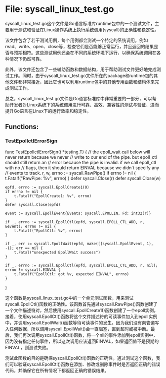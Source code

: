 # File: syscall_linux_test.go

syscall_linux_test.go这个文件是Go语言标准库runtime包中的一个测试文件，主要用于测试和验证在Linux操作系统上执行系统调用(syscall)的正确性和稳定性。

该文件包含了若干测试用例，每个用例都会测试一个特定的系统调用，例如read、write、open、close等，检查它们是否能够正常运行，并且返回的结果是否与预期相符。这些测试用例还会在不同的系统环境下运行，以确保系统调用在各种情况下仍然可靠。

此外，该文件还包含了一些辅助函数和数据结构，用于帮助测试文件更好地完成测试工作。同时，由于syscall_linux_test.go文件所在的package和runtime包的其他文件都非常接近，因此它也可以利用runtime包中的其他专用函数和结构体来完成测试工作。

总之，syscall_linux_test.go文件是Go语言标准库中非常重要的一部分，可以帮助开发者对Linux系统下的系统调用进行可靠、高效、兼容性的测试与验证，进而提升Go语言在Linux下的运行效率和稳定性。

## Functions:

### TestEpollctlErrorSign

func TestEpollctlErrorSign(t *testing.T) {
	// the epoll_wait call below will never return because we never
	// write to our end of the pipe. but epoll_ctl should still return an
	// error because the pipe is invalid. if we call epoll_ctl with no
	// flags, then it should return EINVAL because we didn't specify any
	// events to track.
	r, w, errno := syscall.RawPipe()
	if errno != nil {
		t.Fatalf("RawPipe: %v", errno)
	}
	defer syscall.Close(r)
	defer syscall.Close(w)

	epfd, errno := syscall.EpollCreate1(0)
	if errno != nil {
		t.Fatalf("EpollCreate1: %v", errno)
	}
	defer syscall.Close(epfd)

	event := syscall.EpollEvent{Events: syscall.EPOLLIN, Fd: int32(r)}

	if _, errno := syscall.EpollCtl(epfd, syscall.EPOLL_CTL_ADD, r, &event); errno != nil {
		t.Fatalf("EpollCtl: %v", errno)
	}

	if _, err := syscall.EpollWait(epfd, make([]syscall.EpollEvent, 1), -1); err == nil {
		t.Fatal("unexpected EpollWait success")
	}

	if _, errno := syscall.EpollCtl(epfd, syscall.EPOLL_CTL_ADD, r, nil); errno != syscall.EINVAL {
		t.Fatalf("EpollCtl: got %v, expected EINVAL", errno)
	}

}

这个函数是syscall_linux_test.go中的一个单元测试函数，用来测试syscall.EpollCtl()函数的正确性。该函数首先通过syscall.RawPipe()函数创建了一个文件描述符对，然后使用syscall.EpollCreate1()函数创建了一个epoll实例。接着，使用syscall.EpollCtl()函数将这个文件描述符的可读事件加入到epoll实例中，并调用syscall.EpollWait()函数等待可读事件的发生。因为我们没有向管道写入任何数据，所以调用syscall.EpollWait()会一直阻塞，直到超时或被中断。最后，我们再次调用syscall.EpollCtl()函数，将一个nil的事件添加到epoll实例中，因为没有指定任何事件，所以这次调用应该返回EINVAL，如果返回值不是预期的EINVAL，则测试失败。

测试此函数的目的是确保syscall.EpollCtl()函数的正确性。通过测试这个函数，我们可以验证syscall.EpollCtl()函数在添加、修改或删除事件时是否返回正确的错误代码，并确保它在所有情况下都返回正确的错误结果。



